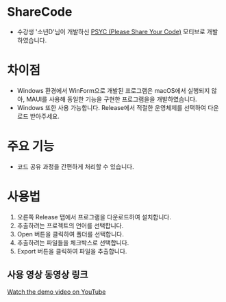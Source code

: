 # ShareCode

- 수강생 '소년D'님이 개발하신 [PSYC (Please Share Your Code)](https://github.com/junghyunhwang/PleaseShareYourCode) 모티브로 개발하였습니다.

# 차이점

- Windows 환경에서 WinForm으로 개발된 프로그램은 macOS에서 실행되지 않아, MAUI를 사용해 동일한 기능을 구현한 프로그램을을 개발하였습니다.
- Windows 또한 사용 가능합니다. Release에서 적절한 운영체제를 선택하여 다운로드 받아주세요.

# 주요 기능

- 코드 공유 과정을 간편하게 처리할 수 있습니다.

# 사용법

1. 오른쪽 Release 탭에서 프로그램을 다운로드하여 설치합니다.
2. 추출하려는 프로젝트의 언어를 선택합니다.
3. Open 버튼을 클릭하여 폴더를 선택합니다.
4. 추출하려는 파일들을 체크박스로 선택합니다.
5. Export 버튼을 클릭하여 파일을 추출합니다.

## 사용 영상 동영상 링크

[Watch the demo video on YouTube](https://youtu.be/3EdAjL6HsGo)
